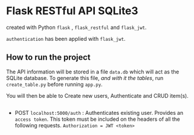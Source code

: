 # Flask RESTful API SQLite3

created with Python `flask` , `flask_restful` and `flask_jwt`.

`authentication` has been applied with `flask_jwt`.

## How to run the project

The API information will be stored in a file `data.db` which will act as the SQLite database.
To generate this file, _and with it the tables_, run `create_table.py` before running `app.py`.

You will then be able to Create new users, Authenticate and CRUD item(s).

##

- POST `localhost:5000/auth` : Authenticates existing user. Provides an `access token`.
  This token must be included on the headers of all the following requests. `Authorization = JWT <token>`
